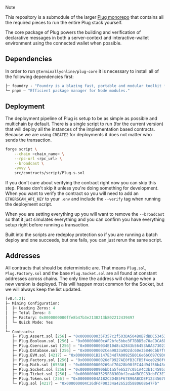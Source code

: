 > [!NOTE]
> This repository is a submodule of the larger [Plug monorepo](https://github.com/terminally-online/plug) that contains all the required pieces to run the entire Plug stack yourself.

The core package of Plug powers the building and verification of declarative messages in both a server-context and interactive-wallet environment using the connected wallet when possible.

## Dependencies

In order to run `@terminallyonline/plug-core` it is necessary to install all of the following dependencies first:

```ml
├─ foundry - "Foundry is a blazing fast, portable and modular toolkit for Ethereum application."
└─ pnpm — "Efficient package manager for Node modules."
```

## Deployment

The deployment pipeline of Plug is setup to be as simple as possible and multichain by default. There is a single script to run (for the current version) that will deploy all the instances of the implementation based contracts. Because we are using `CREATE2` for deployments it does not matter who sends the transaction.

```bash
forge script \
    --chain <chain_name> \
    --rpc-url <rpc_url> \
    --broadcast \
    -vvvv \
    src/contracts/script/Plug.s.sol
```

If you don't care about verifying the contract right now you can skip this step. Please don't skip it unless you're doing something for development. When you want to verify the contract so you will need to add an `ETHERSCAN_API_KEY` to your `.env` and include the `--verify` tag when running the deployment script.

When you are setting everything up you will want to remove the `--broadcast` so that it just simulates everything and you can confirm you have everything setup right before running a transaction.

Built into the scripts are redeploy protection so if you are running a batch deploy and one succeeds, but one fails, you can just rerun the same script.

## Addresses

All contracts that should be deterministic are. That means `Plug.sol`, `Plug.Factory.sol` and the base `Plug.Socket.sol` are all found at constant addresses across chains. The only time the address will change when a new version is deployed. This will happen most common for the Socket, but we will always keep the list updated.

```ml
[v0.4.2]:
├─ Mining Configuration:
│  ├─ Leading Zeros: 4
│  ├─ Total Zeros: 8
│  ├─ Factory: 0x0000000000ffe8b47b3e2130213b802212439497
│  └─ Quick Mode: Yes
│
└─ Contracts:
   ├─ Plug.Assert.sol [256] — "0x0000000035F357c2f503DA504B0B7dBDC534539C"
   ├─ Plug.Boolean.sol [256] — "0x000000000cAF2bfe5bbe3F7BBD5e70aCDCA6D1FE"
   ├─ Plug.Coercion.sol [256] — "0x0000000034E10d8cA2843b56453A0A373023b792"
   ├─ Plug.Database.sol [256] — "0x000000002Cea9833a9D2dc60e35846Cbb7fC1442"
   ├─ Plug.EVM.sol [4217] — "0x000000001B2147E34d7A00925B016e6bC697C9DC"
   ├─ Plug.Factory.sol [256] — "0x00000000026dF9927AE0fB3CFB5f4ce0298f6C45"
   ├─ Plug.Math.sol [65536] — "0x0000000000269af70428b90fEC44d94f56b43d21"
   ├─ Plug.Socket.sol [256] — "0x00000000906bb1a5fe6527c051A4C3b1c4595a8a"
   ├─ Plug.Ticket.sol [256] — "0x000000003525F8830Dbf2eaAdBCEC33cbFC3E79e"
   ├─ Plug.Token.sol [256] — "0x000000004A1B2C3D4E5F67890ABCDEF1234567890"
   └─ Plug.sol [4217] — "0x000000004C26dFdF00334a42652d5880608647Fb"
```
